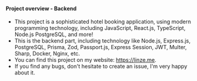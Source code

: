 #### Project overview - Backend

- This project is a sophisticated hotel booking application, using modern programming technology, including JavaScript, React.js, TypeScript, Node.js PostgreSQL, and more!
- This is the backend part, including technology like Node.js, Express.js, PostgreSQL, Prisma, Zod, Passport.js, Express Session, JWT, Multer, Sharp, Docker, Nginx, etc.
- You can find this project on my website: https://linze.me.
- If you find any bugs, don't hesitate to create an issue, I'm very happy about it.
